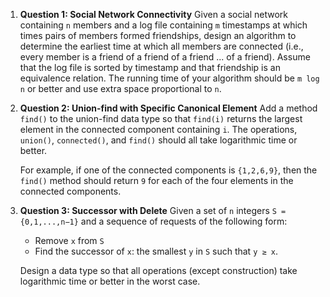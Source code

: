 1. **Question 1: Social Network Connectivity**
   Given a social network containing `n` members and a log file containing `m` timestamps at which times pairs of members formed friendships, design an algorithm to determine the earliest time at which all members are connected (i.e., every member is a friend of a friend of a friend ... of a friend). Assume that the log file is sorted by timestamp and that friendship is an equivalence relation. The running time of your algorithm should be `m log n` or better and use extra space proportional to `n`.

2. **Question 2: Union-find with Specific Canonical Element**
   Add a method `find()` to the union-find data type so that `find(i)` returns the largest element in the connected component containing `i`. The operations, `union()`, `connected()`, and `find()` should all take logarithmic time or better.

   For example, if one of the connected components is `{1,2,6,9}`, then the `find()` method should return `9` for each of the four elements in the connected components.

3. **Question 3: Successor with Delete**
   Given a set of `n` integers `S = {0,1,...,n−1}` and a sequence of requests of the following form:

    - Remove `x` from `S`
    - Find the successor of `x`: the smallest `y` in `S` such that `y ≥ x`.

   Design a data type so that all operations (except construction) take logarithmic time or better in the worst case.
